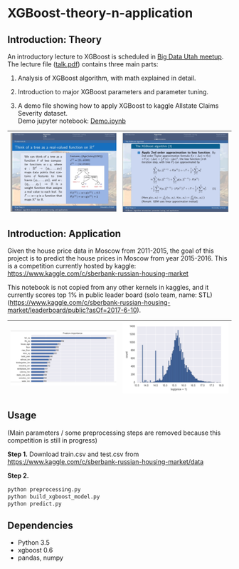 # XGBoost-theory-n-application

## Introduction: Theory

An introductory lecture to XGBoost is scheduled in [Big Data Utah meetup](https://www.meetup.com/BigDataUtah/events/238610160/). The lecture file ([talk.pdf](https://github.com/Shiutang-Li/XGBoost-theory-n-application/blob/master/talk.pdf)) contains three main parts:

1. Analysis of XGBoost algorithm, with math explained in detail.

2. Introduction to major XGBoost parameters and parameter tuning.

3. A demo file showing how to apply XGBoost to kaggle Allstate Claims Severity dataset.  
Demo jupyter notebook: [Demo.ipynb](https://github.com/Shiutang-Li/XGBoost-theory-n-application/blob/master/Demo.ipynb)

|![](imgs/3.jpg) | ![](imgs/4.jpg)| 
|:---:|:---:|

## Introduction: Application

Given the house price data in Moscow from 2011-2015, the goal of this project is to predict the house prices in Moscow from year 2015-2016. This is a competition currently hosted by kaggle: https://www.kaggle.com/c/sberbank-russian-housing-market

This notebook is not copied from any other kernels in kaggles, and it currently scores top 1% in public leader board (solo team, name: STL) (https://www.kaggle.com/c/sberbank-russian-housing-market/leaderboard/public?asOf=2017-6-10).

|![](imgs/1.jpg) | ![](imgs/2.jpg)| 
|:---:|:---:|

## Usage

(Main parameters / some preprocessing steps are removed because this competition is still in progress)

**Step 1.** Download train.csv and test.csv from https://www.kaggle.com/c/sberbank-russian-housing-market/data

**Step 2.**
```
python preprocessing.py
python build_xgboost_model.py
python predict.py
```

## Dependencies 

* Python 3.5
* xgboost 0.6
* pandas, numpy
